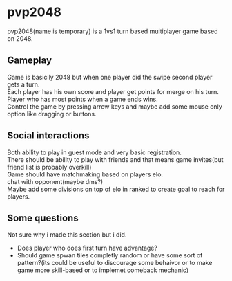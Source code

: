 # pvp2048
pvp2048(name is temporary) is a 1vs1 turn based multiplayer game based on 2048.  

## Gameplay
Game is basiclly 2048 but when one player did the swipe second player gets a turn.  
Each player has his own score and player get points for merge on his turn.  
Player who has most points when a game ends wins.  
Control the game by pressing arrow keys and maybe add some mouse only option like dragging or buttons.  

## Social interactions
Both ability to play in guest mode and very basic registration.  
There should be ability to play with friends and that means game invites(but friend list is probably overkill)  
Game should have matchmaking based on players elo.  
chat with opponent(maybe dms?)  
Maybe add some divisions on top of elo in ranked to create goal to reach for players.  

## Some questions
Not sure why i made this section but i did.  
- Does player who does first turn have advantage?  
- Should game spwan tiles completly random or have some sort of pattern?(its could be useful to discourage some behaivor or to make game more skill-based or to implemet comeback mechanic)  
